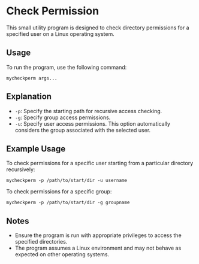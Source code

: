 # Check Permission

This small utility program is designed to check directory permissions for a specified user on a Linux operating system.

## Usage

To run the program, use the following command:

```shell
mycheckperm args...
```

## Explanation

* `-p`: Specify the starting path for recursive access checking.
* `-g`: Specify group access permissions.
* `-u`: Specify user access permissions. This option automatically considers the group associated with the selected user.

## Example Usage

To check permissions for a specific user starting from a particular directory recursively:

```shell
mycheckperm -p /path/to/start/dir -u username
```

To check permissions for a specific group:

```shell
mycheckperm -p /path/to/start/dir -g groupname
```

## Notes

* Ensure the program is run with appropriate privileges to access the specified directories.
* The program assumes a Linux environment and may not behave as expected on other operating systems.

